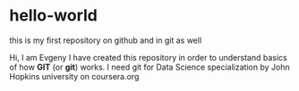 # hello-world
this is my first repository on github and in git as well

Hi, I am Evgeny
I have created this repository in order to understand basics of how **GIT** (or **git**) works. I need git for Data Science specialization by John Hopkins university on coursera.org
